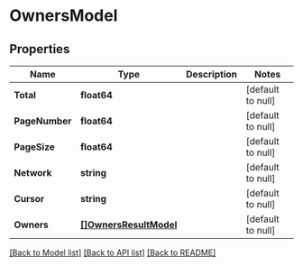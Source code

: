 # OwnersModel

## Properties
Name | Type | Description | Notes
------------ | ------------- | ------------- | -------------
**Total** | **float64** |  | [default to null]
**PageNumber** | **float64** |  | [default to null]
**PageSize** | **float64** |  | [default to null]
**Network** | **string** |  | [default to null]
**Cursor** | **string** |  | [default to null]
**Owners** | [**[]OwnersResultModel**](OwnersResultModel.md) |  | [default to null]

[[Back to Model list]](../README.md#documentation-for-models) [[Back to API list]](../README.md#documentation-for-api-endpoints) [[Back to README]](../README.md)

